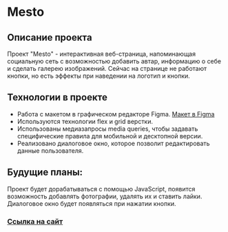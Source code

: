 # **Mesto**

## Описание проекта
Проект "Mesto" - интерактивная веб-страница, напоминающая социальную сеть с возможностью добавить автар, информацию о себе и сделать галерею изображений.
Сейчас на странице не работают кнопки, но есть эффекты при наведении на логотип и кнопки.

## Технологии в проекте
* Работа с макетом в графическом редакторе Figma.
[Макет в Figma](https://www.figma.com/file/2cn9N9jSkmxD84oJik7xL7/JavaScript.-Sprint-4?node-id=28212%3A326&t=bfhycvTkFDdpLUg4-0)
* Используются технологии flex и grid верстки.
* Использованы медиазапросы media queries, чтобы задавать специфические правила для мобильной и десктопной версии.
* Реализовано диалоговое окно, которое позволит редактировать данные пользователя.

## Будущие планы:
Проект будет дорабатываться с помощью JavaScript, появится возможность добавлять фотографии, удалять их и ставить лайки. Диалоговое окно будет появляться при нажатии кнопки.

### [Ссылка на сайт](https://galitsina.github.io/mesto-project/)
